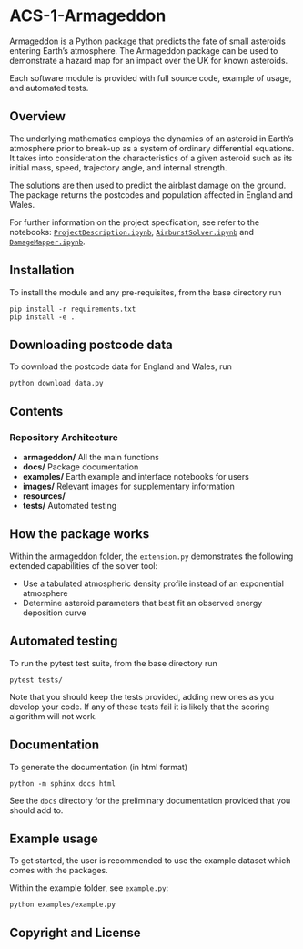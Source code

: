 # ACS-1-Armageddon

Armageddon is a Python package that predicts the fate of small asteroids entering Earth’s atmosphere. The Armageddon package can be used to demonstrate a hazard map for an impact over the UK for known asteroids.

Each software module is provided with full source code, example of usage, and automated tests.

## Overview

The underlying mathematics employs the dynamics of an asteroid in Earth’s atmosphere prior to break-up as a system of ordinary differential equations. It takes into consideration the characteristics of a given asteroid such as its initial mass, speed, trajectory angle, and internal strength.

The solutions are then used to predict the airblast damage on the ground. The package returns the postcodes and population affected in England and Wales.

For further information on the project specfication, see refer to the notebooks: [`ProjectDescription.ipynb`](https://github.com/ese-msc-2022/acs-armageddon-Dimorphos/blob/main/ProjectDescription.ipynb), [`AirburstSolver.ipynb`](https://github.com/ese-msc-2022/acs-armageddon-Dimorphos/blob/main/AirburstSolver.ipynb) and [`DamageMapper.ipynb`](https://github.com/ese-msc-2022/acs-armageddon-Dimorphos/blob/main/DamageMapper.ipynb).

## Installation

To install the module and any pre-requisites, from the base directory run
```
pip install -r requirements.txt
pip install -e .
```  

## Downloading postcode data

To download the postcode data for England and Wales, run
```
python download_data.py
```

## Contents

### Repository Architecture

* **armageddon/** All the main functions
* **docs/** Package documentation
* **examples/** Earth example and interface notebooks for users
* **images/** Relevant images for supplementary information
* **resources/** 
* **tests/** Automated testing

## How the package works

Within the armageddon folder, the `extension.py` demonstrates the following extended capabilities of the solver tool:

* Use a tabulated atmospheric density profile instead of an exponential atmosphere
* Determine asteroid parameters that best fit an observed energy deposition curve

## Automated testing

To run the pytest test suite, from the base directory run
```
pytest tests/
```

Note that you should keep the tests provided, adding new ones as you develop your code. If any of these tests fail it is likely that the scoring algorithm will not work.

## Documentation

To generate the documentation (in html format)
```
python -m sphinx docs html
```

See the `docs` directory for the preliminary documentation provided that you should add to.

## Example usage

To get started, the user is recommended to use the example dataset which comes with the packages. 

Within the example folder, see `example.py`:
```
python examples/example.py
```

## Copyright and License
